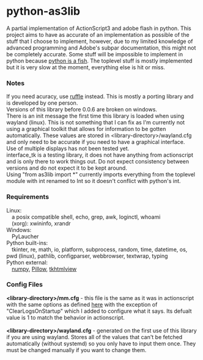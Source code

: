 <h1>python-as3lib</h1>
A partial implementation of ActionScript3 and adobe flash in python. This project aims to have as accurate of an implementation as possible of the stuff that I choose to implement, however, due to my limited knowledge of advanced programming and Adobe's subpar documentation, this might not be completely accurate. Some stuff will be impossible to implement in python because <a href="https://docs.python.org/3/glossary.html#term-global-interpreter-lock">python is a fish</a>. The toplevel stuff is mostly implemented but it is very slow at the moment, everything else is hit or miss.
<h3>Notes</h3>
If you need acuracy, use <a href="https://ruffle.rs">ruffle</a> instead. This is mostly a porting library and is developed by one person.
<br>Versions of this library before 0.0.6 are broken on windows.
<br>There is an init message the first time this library is loaded when using wayland (linux). This is not something that I can fix as I'm currently not using a graphical toolkit that allows for information to be gotten automatically. These values are stored in &lt;library-directory&gt;/wayland.cfg and only need to be accurate if you need to have a graphical interface.
<br>Use of multiple displays has not been tested yet.
<br>interface_tk is a testing library, it does not have anything from actionscript and is only there to work things out. Do not expect consistency between versions and do not expect it to be kept around.
<br>Using "from as3lib import *" currently imports everything from the toplevel module with int renamed to Int so it doesn't conflict with python's int.
<h3>Requirements</h3>
Linux:
<br>&emsp;a posix compatible shell, echo, grep, awk, loginctl, whoami
<br>&emsp;(xorg): xwininfo, xrandr
<br>Windows:
<br>&emsp;PyLaucher
<br>Python built-ins:
<br>&emsp;tkinter, re, math, io, platform, subprocess, random, time, datetime, os, pwd (linux), pathlib, configparser, webbrowser, textwrap, typing
<br>Python external:
<br>&emsp;<a href="https://pypi.org/project/numpy">numpy</a>, <a href="https://pypi.org/project/Pillow">Pillow</a>, <a href="https://pypi.org/project/tkhtmlview">tkhtmlview</a>
<h3>Config Files</h3>
<b>&lt;library-directory&gt;/mm.cfg</b> - this file is the same as it was in actionscript with the same options as defined <a href="https://web.archive.org/web/20180227100916/helpx.adobe.com/flash-player/kb/configure-debugger-version-flash-player.html">here</a> with the exception of "ClearLogsOnStartup" which I added to configure what it says. Its defualt value is 1 to match the behavior in actionscript.
<br><br><b>&lt;library-directory&gt;/wayland.cfg</b> - generated on the first use of this library if you are using wayland. Stores all of the values that can't be fetched automatically (without systemd) so you only have to input them once. They must be changed manually if you want to change them.

